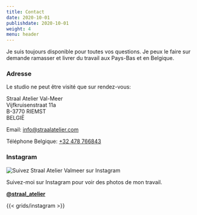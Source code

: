 ```yaml
---
title: Contact
date: 2020-10-01
publishdate: 2020-10-01
weight: 4
menu: header
---
```


Je suis toujours disponible pour toutes vos questions. Je peux le faire sur demande
ramasser et livrer du travail aux Pays-Bas et en Belgique.

### Adresse

Le studio ne peut être visité que sur rendez-vous:

Straal Atelier Val-Meer  
Vijfkruisenstraat 11a  
B-3770 RIEMST  
BELGIË

Email: [info@straalatelier.com](mailto:info@straalatelier.com)

Téléphone Belgique: [+32 478 766843](tel:+32478766843)

### Instagram

![Suivez Straal Atelier Valmeer sur Instagram](/images/IG_Glyph_Fill.png "Suivez @straal_atelier sur Instagram")

Suivez-moi sur Instagram pour voir des photos de mon travail.

[**@straal_atelier**](https://www.instagram.com/straal_atelier/)

{{< grids/instagram >}}
